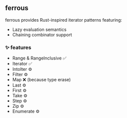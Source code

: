 ## ferrous

ferrous provides Rust-inspired iterator patterns featuring:
- Lazy evaluation semantics
- Chaining combinator support

### ✨  features

- Range & RangeInclusive ✅
- Iterator ✅
- IntoIter ⚙️
- Filter ⚙️
- Map ❌ (because type erase)
- Last ⚙
- First ⚙
- Take ⚙
- Step ⚙
- Zip ⚙
- Enumerate ⚙ 
